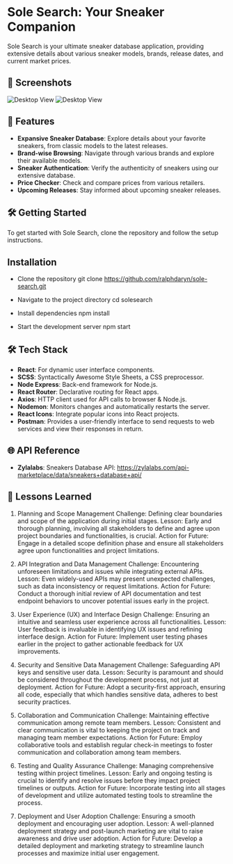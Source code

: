 # Sole Search: Your Sneaker Companion

Sole Search is your ultimate sneaker database application, providing extensive details about various sneaker models, brands, release dates, and current market prices.

## 📸 Screenshots

![Desktop View](./sole-search/src/assets/images/solesearch7.JPG)
![Desktop View](./sole-search/src/assets/images/solesearch4.JPG)

## 🚀 Features
- **Expansive Sneaker Database**: Explore details about your favorite sneakers, from classic models to the latest releases.
- **Brand-wise Browsing**: Navigate through various brands and explore their available models.
- **Sneaker Authentication**: Verify the authenticity of sneakers using our extensive database.
- **Price Checker**: Check and compare prices from various retailers.
- **Upcoming Releases**: Stay informed about upcoming sneaker releases.
  
## 🛠️ Getting Started
To get started with Sole Search, clone the repository and follow the setup instructions.


## Installation

- Clone the repository
git clone https://github.com/ralphdaryn/sole-search.git

- Navigate to the project directory
cd solesearch

- Install dependencies
npm install

- Start the development server
npm start

## 🛠️ Tech Stack

- **React**: For dynamic user interface components.
- **SCSS**: Syntactically Awesome Style Sheets, a CSS preprocessor.
- **Node Express**: Back-end framework for Node.js.
- **React Router**: Declarative routing for React apps.
- **Axios**: HTTP client used for API calls to browser & Node.js.
- **Nodemon**: Monitors changes and automatically restarts the server.
- **React Icons**: Integrate popular icons into React projects.
- **Postman**: Provides a user-friendly interface to send requests to web services and view their responses in return.

## 🌐 API Reference

- **Zylalabs**: Sneakers Database API: https://zylalabs.com/api-marketplace/data/sneakers+database+api/


## 🧠 Lessons Learned

1. Planning and Scope Management
Challenge: Defining clear boundaries and scope of the application during initial stages.
Lesson: Early and thorough planning, involving all stakeholders to define and agree upon project boundaries and functionalities, is crucial.
Action for Future: Engage in a detailed scope definition phase and ensure all stakeholders agree upon functionalities and project limitations.

2. API Integration and Data Management
Challenge: Encountering unforeseen limitations and issues while integrating external APIs.
Lesson: Even widely-used APIs may present unexpected challenges, such as data inconsistency or request limitations.
Action for Future: Conduct a thorough initial review of API documentation and test endpoint behaviors to uncover potential issues early in the project.

3. User Experience (UX) and Interface Design
Challenge: Ensuring an intuitive and seamless user experience across all functionalities.
Lesson: User feedback is invaluable in identifying UX issues and refining interface design.
Action for Future: Implement user testing phases earlier in the project to gather actionable feedback for UX improvements.

4. Security and Sensitive Data Management
Challenge: Safeguarding API keys and sensitive user data.
Lesson: Security is paramount and should be considered throughout the development process, not just at deployment.
Action for Future: Adopt a security-first approach, ensuring all code, especially that which handles sensitive data, adheres to best security practices.

5. Collaboration and Communication
Challenge: Maintaining effective communication among remote team members.
Lesson: Consistent and clear communication is vital to keeping the project on track and managing team member expectations.
Action for Future: Employ collaborative tools and establish regular check-in meetings to foster communication and collaboration among team members.

6. Testing and Quality Assurance
Challenge: Managing comprehensive testing within project timelines.
Lesson: Early and ongoing testing is crucial to identify and resolve issues before they impact project timelines or outputs.
Action for Future: Incorporate testing into all stages of development and utilize automated testing tools to streamline the process.

7. Deployment and User Adoption
Challenge: Ensuring a smooth deployment and encouraging user adoption.
Lesson: A well-planned deployment strategy and post-launch marketing are vital to raise awareness and drive user adoption.
Action for Future: Develop a detailed deployment and marketing strategy to streamline launch processes and maximize initial user engagement.
